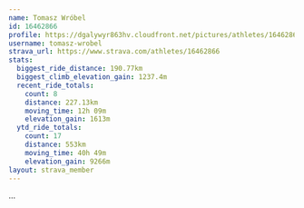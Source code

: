 ```yaml
---
name: Tomasz Wróbel
id: 16462866
profile: https://dgalywyr863hv.cloudfront.net/pictures/athletes/16462866/10169785/1/large.jpg
username: tomasz-wrobel
strava_url: https://www.strava.com/athletes/16462866
stats:
  biggest_ride_distance: 190.77km
  biggest_climb_elevation_gain: 1237.4m
  recent_ride_totals:
    count: 8
    distance: 227.13km
    moving_time: 12h 09m
    elevation_gain: 1613m
  ytd_ride_totals:
    count: 17
    distance: 553km
    moving_time: 40h 49m
    elevation_gain: 9266m
layout: strava_member
--- 
```

...
